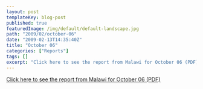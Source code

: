 ```yaml
---
layout: post
templateKey: blog-post
published: true
featuredImage: /img/default/default-landscape.jpg
path: "2009/02/october-06"
date: "2009-02-13T14:35:40Z"
title: "October 06"
categories: ["Reports"]
tags: []
excerpt: "Click here to see the report from Malawi for October 06 (PDF)"
---
```


[Click here to see the report from Malawi for October 06 (PDF)](/pdfs/reports/Landirani%20Report%20October%202006.pdf)
